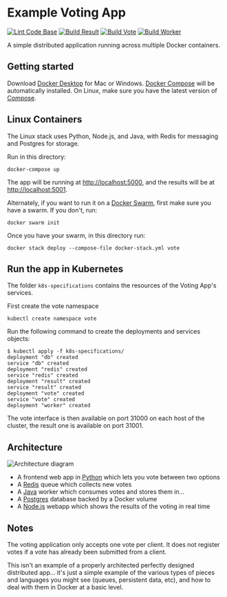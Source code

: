 Example Voting App
=========

[![Lint Code Base](https://github.com/BretFisher/example-voting-app/actions/workflows/call-super-linter.yaml/badge.svg)](https://github.com/BretFisher/example-voting-app/actions/workflows/call-super-linter.yaml)
[![Build Result](https://github.com/BretFisher/example-voting-app/actions/workflows/call-docker-build-result.yaml/badge.svg)](https://github.com/BretFisher/example-voting-app/actions/workflows/call-docker-build-result.yaml)
[![Build Vote](https://github.com/BretFisher/example-voting-app/actions/workflows/call-docker-build-vote.yaml/badge.svg)](https://github.com/BretFisher/example-voting-app/actions/workflows/call-docker-build-vote.yaml)
[![Build Worker](https://github.com/BretFisher/example-voting-app/actions/workflows/call-docker-build-worker.yaml/badge.svg)](https://github.com/BretFisher/example-voting-app/actions/workflows/call-docker-build-worker.yaml)

A simple distributed application running across multiple Docker containers.

Getting started
---------------

Download [Docker Desktop](https://www.docker.com/products/docker-desktop) for Mac or Windows. [Docker Compose](https://docs.docker.com/compose) will be automatically installed. On Linux, make sure you have the latest version of [Compose](https://docs.docker.com/compose/install/).

Linux Containers
----------------

The Linux stack uses Python, Node.js, and Java, with Redis for messaging and Postgres for storage.

Run in this directory:

```shell
docker-compose up
```

The app will be running at [http://localhost:5000](http://localhost:5000), and the results will be at [http://localhost:5001](http://localhost:5001).

Alternately, if you want to run it on a [Docker Swarm](https://docs.docker.com/engine/swarm/), first make sure you have a swarm. If you don't, run:

```shell
docker swarm init
```

Once you have your swarm, in this directory run:

```shell
docker stack deploy --compose-file docker-stack.yml vote
```

Run the app in Kubernetes
-------------------------

The folder `k8s-specifications` contains the resources of the Voting App's services.

First create the vote namespace

```shell
kubectl create namespace vote
```

Run the following command to create the deployments and services objects:

```shell
$ kubectl apply -f k8s-specifications/
deployment "db" created
service "db" created
deployment "redis" created
service "redis" created
deployment "result" created
service "result" created
deployment "vote" created
service "vote" created
deployment "worker" created
```

The vote interface is then available on port 31000 on each host of the cluster, the result one is available on port 31001.

Architecture
------------

![Architecture diagram](architecture.png)

* A frontend web app in [Python](/vote) which lets you vote between two options
* A [Redis](https://hub.docker.com/_/redis/) queue which collects new votes
* A [Java](/worker/src/main) worker which consumes votes and stores them in…
* A [Postgres](https://hub.docker.com/_/postgres/) database backed by a Docker volume
* A [Node.js](/result) webapp which shows the results of the voting in real time

Notes
-----

The voting application only accepts one vote per client. It does not register votes if a vote has already been submitted from a client.

This isn't an example of a properly architected perfectly designed distributed app... it's just a simple
example of the various types of pieces and languages you might see (queues, persistent data, etc), and how to
deal with them in Docker at a basic level.
